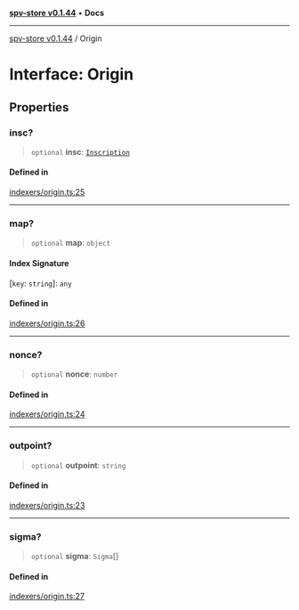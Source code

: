 [**spv-store v0.1.44**](../README.md) • **Docs**

***

[spv-store v0.1.44](../globals.md) / Origin

# Interface: Origin

## Properties

### insc?

> `optional` **insc**: [`Inscription`](Inscription.md)

#### Defined in

[indexers/origin.ts:25](https://github.com/bitcoin-sv/spv-store/blob/e3a78734f6050d5b58a2dfc50b2ef9975d4564de/src/indexers/origin.ts#L25)

***

### map?

> `optional` **map**: `object`

#### Index Signature

 \[`key`: `string`\]: `any`

#### Defined in

[indexers/origin.ts:26](https://github.com/bitcoin-sv/spv-store/blob/e3a78734f6050d5b58a2dfc50b2ef9975d4564de/src/indexers/origin.ts#L26)

***

### nonce?

> `optional` **nonce**: `number`

#### Defined in

[indexers/origin.ts:24](https://github.com/bitcoin-sv/spv-store/blob/e3a78734f6050d5b58a2dfc50b2ef9975d4564de/src/indexers/origin.ts#L24)

***

### outpoint?

> `optional` **outpoint**: `string`

#### Defined in

[indexers/origin.ts:23](https://github.com/bitcoin-sv/spv-store/blob/e3a78734f6050d5b58a2dfc50b2ef9975d4564de/src/indexers/origin.ts#L23)

***

### sigma?

> `optional` **sigma**: `Sigma`[]

#### Defined in

[indexers/origin.ts:27](https://github.com/bitcoin-sv/spv-store/blob/e3a78734f6050d5b58a2dfc50b2ef9975d4564de/src/indexers/origin.ts#L27)
